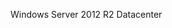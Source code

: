 <Token xmlns:xlink="http://www.w3.org/1999/xlink">Windows Server 2012 R2 Datacenter</Token>

<!--HONumber=Jun16_HO4-->


